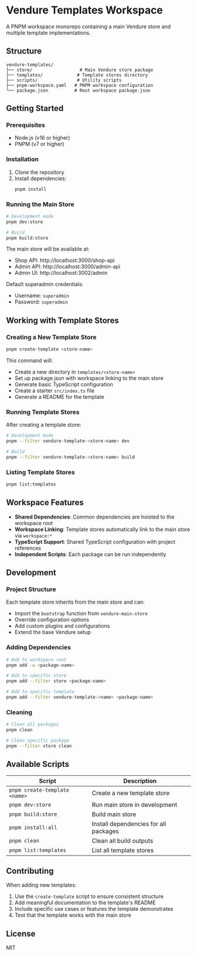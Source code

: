 # Vendure Templates Workspace

A PNPM workspace monorepo containing a main Vendure store and multiple template implementations.

## Structure

```
vendure-templates/
├── store/                  # Main Vendure store package
├── templates/             # Template stores directory
├── scripts/               # Utility scripts
├── pnpm-workspace.yaml   # PNPM workspace configuration
└── package.json          # Root workspace package.json
```

## Getting Started

### Prerequisites
- Node.js (v16 or higher)
- PNPM (v7 or higher)

### Installation

1. Clone the repository
2. Install dependencies:
   ```bash
   pnpm install
   ```

### Running the Main Store

```bash
# Development mode
pnpm dev:store

# Build
pnpm build:store
```

The main store will be available at:
- Shop API: http://localhost:3000/shop-api
- Admin API: http://localhost:3000/admin-api  
- Admin UI: http://localhost:3002/admin

Default superadmin credentials:
- Username: `superadmin`
- Password: `superadmin`

## Working with Template Stores

### Creating a New Template Store

```bash
pnpm create-template <store-name>
```

This command will:
- Create a new directory in `templates/<store-name>`
- Set up package.json with workspace linking to the main store
- Generate basic TypeScript configuration
- Create a starter `src/index.ts` file
- Generate a README for the template

### Running Template Stores

After creating a template store:

```bash
# Development mode
pnpm --filter vendure-template-<store-name> dev

# Build
pnpm --filter vendure-template-<store-name> build
```

### Listing Template Stores

```bash
pnpm list:templates
```

## Workspace Features

- **Shared Dependencies**: Common dependencies are hoisted to the workspace root
- **Workspace Linking**: Template stores automatically link to the main store via `workspace:*`
- **TypeScript Support**: Shared TypeScript configuration with project references
- **Independent Scripts**: Each package can be run independently

## Development

### Project Structure

Each template store inherits from the main store and can:
- Import the `bootstrap` function from `vendure-main-store`
- Override configuration options
- Add custom plugins and configurations
- Extend the base Vendure setup

### Adding Dependencies

```bash
# Add to workspace root
pnpm add -w <package-name>

# Add to specific store
pnpm add --filter store <package-name>

# Add to specific template
pnpm add --filter vendure-template-<name> <package-name>
```

### Cleaning

```bash
# Clean all packages
pnpm clean

# Clean specific package
pnpm --filter store clean
```

## Available Scripts

| Script | Description |
|--------|-------------|
| `pnpm create-template <name>` | Create a new template store |
| `pnpm dev:store` | Run main store in development |
| `pnpm build:store` | Build main store |
| `pnpm install:all` | Install dependencies for all packages |
| `pnpm clean` | Clean all build outputs |
| `pnpm list:templates` | List all template stores |

## Contributing

When adding new templates:
1. Use the `create-template` script to ensure consistent structure
2. Add meaningful documentation to the template's README
3. Include specific use cases or features the template demonstrates
4. Test that the template works with the main store

## License

MIT